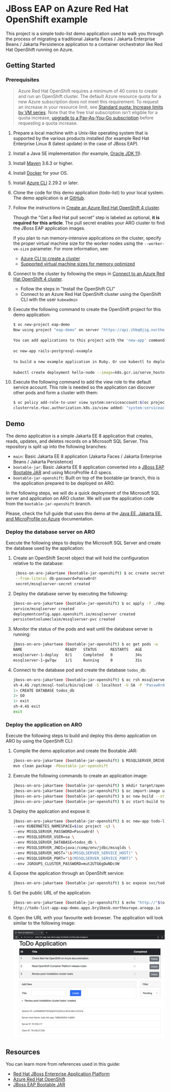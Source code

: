 # JBoss EAP on Azure Red Hat OpenShift example

This project is a simple todo-list demo application used to walk you through the process of migrating a traditional Jakarta Faces / Jakarta Enterprise Beans / Jakarta Persistence application to a container orchestrator like Red Hat OpenShift running on Azure.

## Getting Started

### Prerequisites

> Azure Red Hat OpenShift requires a minimum of 40 cores to create and run an OpenShift cluster. The default Azure resource quota for a new Azure subscription does not meet this requirement. To request an increase in your resource limit, see [Standard quota: Increase limits by VM series](../azure-portal/supportability/per-vm-quota-requests.md). Note that the free trial subscription isn't eligible for a quota increase, [upgrade to a Pay-As-You-Go subscription](../cost-management-billing/manage/upgrade-azure-subscription.md) before requesting a quota increase.

1. Prepare a local machine with a Unix-like operating system that is supported by the various products installed (for example Red Hat Enterprise Linux 8 (latest update) in the case of JBoss EAP).
1. Install a Java SE implementation (for example, [Oracle JDK 11](https://www.oracle.com/java/technologies/downloads/#java11)).
1. Install [Maven](https://maven.apache.org/download.cgi) 3.6.3 or higher.
1. Install [Docker](https://docs.docker.com/get-docker/) for your OS.
1. Install [Azure CLI](/cli/azure/install-azure-cli) 2.29.2 or later.
1. Clone the code for this demo application (todo-list) to your local system. The demo application is at [GitHub](https://github.com/Azure-Samples/jboss-on-aro-jakartaee).
1. Follow the instructions in [Create an Azure Red Hat OpenShift 4 cluster](./tutorial-create-cluster.md).

   Though the "Get a Red Hat pull secret" step is labeled as optional, **it is required for this article**.  The pull secret enables your ARO cluster to find the JBoss EAP application images.

   If you plan to run memory-intensive applications on the cluster, specify the proper virtual machine size for the worker nodes using the `--worker-vm-size` parameter. For more information, see:

   * [Azure CLI to create a cluster](/cli/azure/aro#az_aro_create)
   * [Supported virtual machine sizes for memory optimized](./support-policies-v4.md#memory-optimized)

1. Connect to the cluster by following the steps in [Connect to an Azure Red Hat OpenShift 4 cluster](./tutorial-connect-cluster.md).
   * Follow the steps in "Install the OpenShift CLI"
   * Connect to an Azure Red Hat OpenShift cluster using the OpenShift CLI with the user `kubeadmin`

1. Execute the following command to create the OpenShift project for this demo application:

    ```bash
    $ oc new-project eap-demo
    Now using project "eap-demo" on server "https://api.zhbq0jig.northeurope.aroapp.io:6443".

    You can add applications to this project with the 'new-app' command. For example, try:

    oc new-app rails-postgresql-example

    to build a new example application in Ruby. Or use kubectl to deploy a simple Kubernetes application:

    kubectl create deployment hello-node --image=k8s.gcr.io/serve_hostname
    ```

1. Execute the following command to add the view role to the default service account. This role is needed so the application can discover other pods and form a cluster with them:

    ```bash
    $ oc policy add-role-to-user view system:serviceaccount:$(oc project -q):default -n $(oc project -q)
    clusterrole.rbac.authorization.k8s.io/view added: "system:serviceaccount:eap-demo:default"
    ```

## Demo

The demo application is a simple Jakarta EE 8 application that creates, reads, updates, and deletes records on a Microsoft SQL Server. This repository is split up into the following branches:
* `main`: Basic Jakarta EE 8 application (Jakarta Faces / Jakarta Enterprise Beans / Jakarta Persistence)
* `bootable-jar`: Basic Jakarta EE 8 application converted into a [JBoss EAP Bootable JAR](https://access.redhat.com/documentation/en-us/red_hat_jboss_enterprise_application_platform/7.4/) and using MicroProfile 4.0 specs.
* `bootable-jar-openshift`: Built on top of the bootable-jar branch, this is the application prepared to be deployed on ARO.

In the following steps, we will do a quick deployment of the Microsoft SQL server and application on ARO cluster. We will use the application code from the `bootable-jar-openshift` branch.

Please, check the full guide that uses this demo at the [Java EE, Jakarta EE, and MicroProfile on Azure](https://docs.microsoft.com/en-us/azure/developer/java/ee/) documentation.



### Deploy the database server on ARO

Execute the following steps to deploy the Microsoft SQL Server and create the database used by the application:

1. Create an OpenShift Secret object that will hold the configuration relative to the database:

   ```bash
    jboss-on-aro-jakartaee (bootable-jar-openshift) $ oc create secret generic mssqlserver-secret \
    --from-literal db-password=Passw0rd!
    secret/mssqlserver-secret created
    ```

2. Deploy the database server by executing the following:

    ```bash
    jboss-on-aro-jakartaee (bootable-jar-openshift) $ oc apply -f ./deployment/msqlserver/mssqlserver.yaml
    service/mssqlserver created
    deploymentconfig.apps.openshift.io/mssqlserver created
    persistentvolumeclaim/mssqlserver-pvc created
    ```

3. Monitor the status of the pods and wait until the database server is running:

    ```bash
    jboss-on-aro-jakartaee (bootable-jar-openshift) $ oc get pods -w
    NAME                   READY   STATUS      RESTARTS   AGE
    mssqlserver-1-deploy   0/1     Completed   0          34s
    mssqlserver-1-gw7qw    1/1     Running     0          31s
   ```

4. Connect to the database pod and create the database `todos_db`:

    ```bash
    jboss-on-aro-jakartaee (bootable-jar-openshift) $ oc rsh mssqlserver-1-gw7qw
    sh-4.4$ /opt/mssql-tools/bin/sqlcmd -S localhost -U SA -P 'Passw0rd!'
    1> CREATE DATABASE todos_db
    2> GO
    1> exit
    sh-4.4$ exit
    exit
    ```

### Deploy the application on ARO

Execute the following steps to build and deploy this demo application on ARO by using the OpenShift CLI:

1. Compile the demo application and create the Bootable JAR:

   ```bash
   jboss-on-aro-jakartaee (bootable-jar-openshift) $ MSSQLSERVER_DRIVER_VERSION=7.4.1.jre11 \
   mvn clean package -Pbootable-jar-openshift
   ```
   
2. Execute the following commands to create an application image:

   ```bash
   jboss-on-aro-jakartaee (bootable-jar-openshift) $ mkdir target/openshift && cp target/todo-list-bootable.jar target/openshift
   jboss-on-aro-jakartaee (bootable-jar-openshift) $ oc import-image ubi8/openjdk-11 --from=registry.redhat.io/ubi8/openjdk-11 --confirm
   jboss-on-aro-jakartaee (bootable-jar-openshift) $ oc new-build --strategy source --binary --image-stream openjdk-11 --name todo-list-app
   jboss-on-aro-jakartaee (bootable-jar-openshift) $ oc start-build todo-list-app --from-dir target/openshift 
   ```

3. Deploy the application and expose it:

   ```bash
   jboss-on-aro-jakartaee (bootable-jar-openshift) $ oc new-app todo-list-app \
   --env KUBERNETES_NAMESPACE=$(oc project -q) \
   --env MSSQLSERVER_PASSWORD=Passw0rd! \
   --env MSSQLSERVER_USER=sa \
   --env MSSQLSERVER_DATABASE=todos_db \
   --env MSSQLSERVER_JNDI=java:/comp/env/jdbc/mssqlds \
   --env MSSQLSERVER_HOST="\$(MSSQLSERVER_SERVICE_HOST)" \
   --env MSSQLSERVER_PORT="\$(MSSQLSERVER_SERVICE_PORT)" \
   --env JGROUPS_CLUSTER_PASSWORD=mut2UTG6gDwNDcVW
   ```

4. Expose the application through an OpenShift service:

   ```bash
   jboss-on-aro-jakartaee (bootable-jar-openshift) $ oc expose svc/todo-list-app
   ```

5. Get the public URL of the application:

   ```bash
   jboss-on-aro-jakartaee (bootable-jar-openshift) $ echo "http://"$(oc get route todo-list-app --template='{{ .spec.host }}')
   http://todo-list-app-eap-demo.apps.bry1besb.northeurope.aroapp.io
   ```

6. Open the URL with your favourite web browser. The application will look similar to the following image:

   ![Application home on ARO](./media/application_home.png)
 
## Resources

You can learn more from references used in this guide:

* [Red Hat JBoss Enterprise Application Platform](https://www.redhat.com/en/technologies/jboss-middleware/application-platform)
* [Azure Red Hat OpenShift](https://azure.microsoft.com/services/openshift/)
* [JBoss EAP Bootable JAR](https://access.redhat.com/documentation/en-us/red_hat_jboss_enterprise_application_platform/7.4/html-single/using_jboss_eap_xp_3.0.0/index#the-bootable-jar_default)
